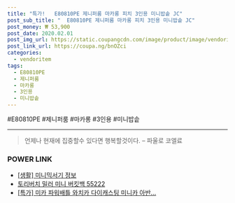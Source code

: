 ```yaml
--- 
title: "특가!   E80810PE 제니퍼룸 마카롱 피치 3인용 미니밥솥 JC" 
post_sub_title: "  E80810PE 제니퍼룸 마카롱 피치 3인용 미니밥솥 JC" 
post_money: ₩ 53,900 
post_date: 2020.02.01 
post_img_url: https://static.coupangcdn.com/image/product/image/vendoritem/2019/10/10/4397134158/70c215ab-7458-46c6-8542-a3c4a5d46f29.jpg 
post_link_url: https://coupa.ng/bnOZci 
categories: 
  - vendoritem 
tags: 
  - E80810PE 
  - 제니퍼룸 
  - 마카롱 
  - 3인용 
  - 미니밥솥 
--- 
```

  #E80810PE #제니퍼룸 #마카롱 #3인용 #미니밥솥 
<hr> 

> 언제나 현재에 집중할수 있다면 행복할것이다. – 파울로 코엘료 


### POWER LINK

* <a href="https://blog.naver.com/sakai111/221767493350" target="_blank"> [생활] 미니믹서기 정보 </a>
* <a href="https://blog.naver.com/santokki14/221787377892" target="_blank">토리버치 밀러 미니 버킷백 55222</a>
* <a href="https://blog.naver.com/santokki14/221792120689" target="_blank">[특가] 미카 파워배틀 와치카 다이캐스팅 미니카 아반...</a>

